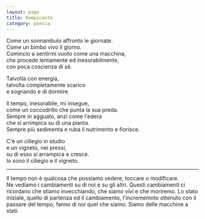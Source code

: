 ```yaml
--- 
layout: page
title: Rampicante
category: poesia
---
```


Come un sonnambulo affronto le giornate.  
Come un bimbo vivo il giorno.  
Comincio a sentirmi vuoto come una macchina,  
che procede lentamente ed inesorabilmente,  
con poca coscienza di sé.  

Talvolta con energia,  
talvolta completamente scarico  
e sognando e di dormire.  

Il tempo, inesorabile, mi insegue,  
come un coccodrillo che punta la sua preda.  
Sempre in agguato, anzi come l'edera  
che si arrimpica su di una pianta.  
Sempre più sedimenta e ruba il nutrimento e fiorisce.  

C'è un ciliegio in studio  
e un vigneto, nei pressi,  
su di esso si arrampica e cresce.  
Io sono il ciliegio e il vigneto.  

---

Il tempo non è qualcosa che possiamo vedere, toccare o modificare.  
Ne vediamo i cambiamenti su di noi e su gli altri. Questi cambiamenti ci
ricordano che stiamo invecchiando, che siamo vivi e che moriremo. Lo stato 
iniziale, quello di partenza ed il cambiamento, l'incrememnto ottenuto con il 
passare del tempo, fanno di noi quel che siamo. Siamo delle macchine a stati.
